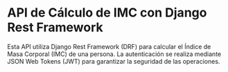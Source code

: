 # API de Cálculo de IMC con Django Rest Framework

Esta API utiliza Django Rest Framework (DRF) para calcular el Índice de Masa Corporal (IMC) de una persona. La autenticación se realiza mediante JSON Web Tokens (JWT) para garantizar la seguridad de las operaciones.

